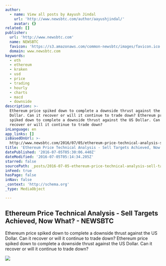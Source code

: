 ```yaml
---
author:
  - name: View all posts by Aayush Jindal
    url: 'http://www.newsbtc.com/author/aayushjindal/'
    avatar: {}
related: []
publisher:
  url: 'http://www.newsbtc.com'
  name: NEWSBTC
  favicon: 'https://s3.amazonaws.com/common-newsbtc/images/favicon.ico'
  domain: www.newsbtc.com
keywords:
  - eth
  - ethereum
  - kraken
  - usd
  - price
  - trading
  - hourly
  - charts
  - macd
  - downside
description: >-
  Ethereum price spiked down to complete a downside thrust against the US
  Dollar. Can it recover or will it continue to trade down? Ethereum price
  spiked down to complete a downside thrust against the US Dollar. Can it
  recover or will it continue to trade down?
inLanguage: en
app_links: []
isBasedOnUrl: >-
  http://www.newsbtc.com/2016/07/05/ethereum-price-technical-analysis-sell-targets-achieved-now/
title: 'Ethereum Price Technical Analysis - Sell Targets Achieved, Now What? - NEWSBTC'
datePublished: '2016-07-05T05:30:06.440Z'
dateModified: '2016-07-05T05:14:34.205Z'
starred: false
sourcePath: _posts/2016-07-05-ethereum-price-technical-analysis-sell-targets-achieved-n.md
inFeed: true
hasPage: false
inNav: false
_context: 'http://schema.org'
_type: MediaObject

---
```

<article style=""><h1>Ethereum Price Technical Analysis - Sell Targets Achieved, Now What? - NEWSBTC</h1><p>Ethereum price spiked down to complete a downside thrust against the US Dollar. Can it recover or will it continue to trade down? Ethereum price spiked down to complete a downside thrust against the US Dollar. Can it recover or will it continue to trade down?</p><img src="http://s3.amazonaws.com/main-newsbtc-images/2016/07/05035727/Ethereum3.png" /></article>